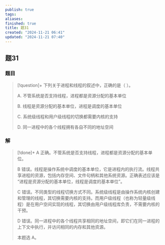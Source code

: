 ```yaml
---
publish: true
tags: 
aliases: 
finished: true
title: 题31
created: "2024-11-21 06:41"
updated: "2024-11-21 07:40"
---
```

## 题31
### 题目
> [!question]+
> 下列关于进程和线程的叙述中，正确的是（ ）。
> 
> A. 不管系统是否支持线程，进程都是资源分配的基本单位
> 
> B. 线程是资源分配的基本单位，进程是调度的基本单位
> 
> C. 系统级线程和用户级线程的切换都需要内核的支持
> 
> D. 同一进程中的各个线程拥有各自不同的地址空间
### 解
> [!done]+
> A 正确。不管系统是否支持线程，进程都是资源分配的基本单位。
> 
> B 错误。线程是操作系统中调度的基本单位，它是进程内的执行流。线程共享进程的资源，包括内存空间、文件句柄和其他系统资源。正确表述应该是 “进程是资源分配的基本单位，线程是调度的基本单位”。
> 
> C 错误。不同类型的线程切换方式不同。系统级线程是由操作系统内核创建和管理的线程，其切换需要内核的支持。而用户级线程（也称为轻量级线程）是在用户空间实现的线程，其切换由用户级线程库负责，不需要内核的干预。
> 
> D 错误。同一进程中的各个线程共享相同的地址空间，即它们在同一进程的上下文中执行，并访问相同的内存和其他资源。
> 
> 本题选 A。